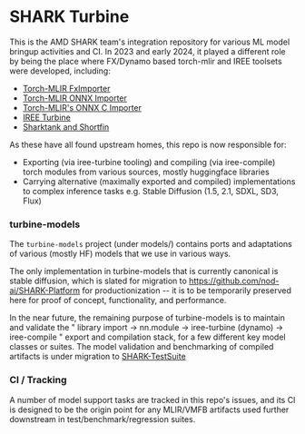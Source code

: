 # SHARK Turbine

This is the AMD SHARK team's integration repository for various ML model bringup
activities and CI. In 2023 and early 2024, it played a different role
by being the place where FX/Dynamo based torch-mlir and IREE toolsets
were developed, including:

* [Torch-MLIR FxImporter](https://github.com/llvm/torch-mlir/blob/main/python/torch_mlir/extras/fx_importer.py)
* [Torch-MLIR ONNX Importer](https://github.com/llvm/torch-mlir/blob/main/python/torch_mlir/extras/onnx_importer.py)
* [Torch-MLIR's ONNX C Importer](https://github.com/llvm/torch-mlir/tree/main/projects/onnx_c_importer)
* [IREE Turbine](https://github.com/iree-org/iree-turbine)
* [Sharktank and Shortfin](https://github.com/nod-ai/sharktank)

As these have all found upstream homes, this repo is now responsible for:
 - Exporting (via iree-turbine tooling) and compiling (via iree-compile) torch modules from various sources, mostly huggingface libraries
 - Carrying alternative (maximally exported and compiled) implementations to complex inference tasks e.g. Stable Diffusion (1.5, 2.1, SDXL, SD3, Flux)

### turbine-models

The `turbine-models` project (under models/) contains ports and adaptations
of various (mostly HF) models that we use in various ways.

The only implementation in turbine-models that is currently canonical is stable diffusion, which is slated for migration to https://github.com/nod-ai/SHARK-Platform for productionization -- it is to be temporarily preserved here for proof of concept, functionality, and performance.

In the near future, the remaining purpose of turbine-models is to maintain and validate the " library import -> nn.module -> iree-turbine (dynamo) -> iree-compile " export and compilation stack, for a few different key model classes or suites.
The model validation and benchmarking of compiled artifacts is under migration to [SHARK-TestSuite](https://github.com/nod-ai/SHARK-TestSuite)

### CI / Tracking

A number of model support tasks are tracked in this repo's issues, and its CI is designed to be the origin point for any MLIR/VMFB artifacts used further downstream in test/benchmark/regression suites.
